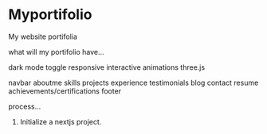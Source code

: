 # Myportifolio
My website portifolia

what will my portifolio have...

dark mode toggle
responsive
interactive animations
three.js

navbar
aboutme
skills
projects
experience
testimonials
blog
contact
resume
achievements/certifications
footer

process...
1. Initialize a nextjs project.
